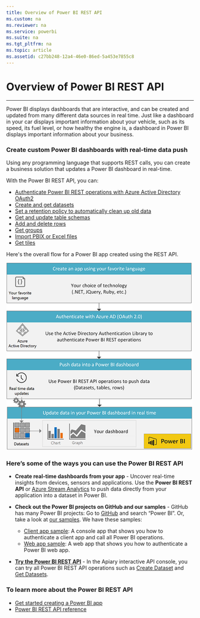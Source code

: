 ```yaml
---
title: Overview of Power BI REST API
ms.custom: na
ms.reviewer: na
ms.service: powerbi
ms.suite: na
ms.tgt_pltfrm: na
ms.topic: article
ms.assetid: c27bb248-12a4-46e0-86ed-5a453e7855c8
---
```

# Overview of Power BI REST API
---
	
Power BI displays dashboards that are interactive, and can be created and updated from many different data sources in real time. Just like a dashboard in your car displays important information about your vehicle, such as its speed, its fuel level, or how healthy the engine is, a dashboard in Power BI displays important information about your business.

### Create custom Power BI dashboards with real-time data push
Using any programming language that supports REST calls, you can create a business solution that updates a Power BI dashboard in real-time.

With the Power BI REST API, you can:
-	[Authenticate Power BI REST operations with Azure Active Directory OAuth2](https://powerbi.microsoft.com/en-us/documentation/powerbi-developer-authenticate-to-power-bi-service/)
-	[Create and get datasets](Dataset-operations.md)
-	[Set a retention policy to automatically clean up old data](Automatic-retention-policy-for-real-time-data.md)
-	[Get and update table schemas](Table-operations.md)
-	[Add and delete rows](Row-operations.md)
- [Get groups](Get-Groups.md)
- [Import PBIX or Excel files](Import-operations.md)
- [Get tiles](Get-Tiles.md)

Here's the overall flow for a Power BI app created using the REST API.

![Overview](../Image/PBI_Overview.png)

### Here’s some of the ways you can use the Power BI REST API

-	**Create real-time dashboards from your app** - 
	Uncover real-time insights from devices, sensors and applications. Use the 	**Power BI REST API** or [Azure Stream Analytics](http://azure.microsoft.com/services/stream-analytics/) to push data directly from your application into a dataset in Power BI.

-	**Check out the Power BI projects on GitHub and our samples** - GitHub has many Power BI projects: Go to [GitHub](https://github.com/search?utf8=%E2%9C%93&q=Power+BI) and search “Power BI”. Or, take a look at [our samples](http://go.microsoft.com/fwlink/?LinkId=618971). We have these samples:
	-	[Client app sample](Power-BI-client-app-sample.md): A console app that shows you how to authenticate a client app and call all Power BI operations.
	-	[Web app sample](Power-BI-web-app-sample.md): A web app that shows you how to authenticate a Power BI web app.

-	[**Try the Power BI REST API**](http://docs.powerbi.apiary.io/) -
In the Apiary interactive API console, you can try all Power BI REST API operations such as [Create Dataset](Create-Dataset.md) and [Get Datasets](Get-Datasets.md).

### To learn more about the Power BI REST API

-	[Get started creating a Power BI app](https://powerbi.microsoft.com/en-us/documentation/powerbi-developer-steps-to-create-a-power-bi-app/)
-	[Power BI REST API reference](Power-BI-REST-API-reference.md)
